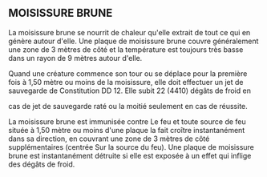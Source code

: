 ## MOISISSURE BRUNE

La moisissure brune se nourrit de chaleur qu'elle extrait de
tout ce qui en génère autour d'elle. Une plaque de moisissure
brune couvre généralement une zone de 3 mètres de côté
et la température est toujours très basse dans un rayon de
9 mètres autour d'elle.

Quand une créature commence son tour ou se
déplace pour la première fois à 1,50 mètre ou moins de
la moisissure, elle doit effectuer un jet de sauvegarde de
Constitution DD 12. Elle subit 22 (4410) dégâts de froid en

cas de jet de sauvegarde raté ou la moitié seulement en cas
de réussite.

La moisissure brune est immunisée contre Le feu et toute
source de feu située à 1,50 mètre ou moins d'une plaque la
fait croître instantanément dans sa direction, en couvrant
une zone de 3 mètres de côté supplémentaires (centrée
Sur la source du feu). Une plaque de moisissure brune est
instantanément détruite si elle est exposée à un effet qui
inflige des dégâts de froid.

